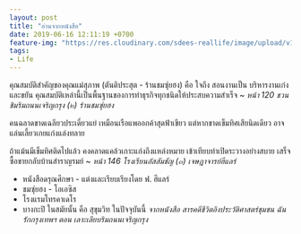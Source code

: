 ```yaml
---
layout: post
title: "อ่านจากหนังสือ"
date: 2019-06-16 12:11:19 +0700
feature-img: "https://res.cloudinary.com/sdees-reallife/image/upload/v1560349213/IMG_25620612_211222.jpg"
tags:
- Life
---
```

คุณสมบัติสำคัญของคุณแม่สุภาพ (ตันติประสุต - ร้านชมซุ่ยฮง) คือ ใจถึง สอนงานเป็น บริหารงานเก่ง และขยัน คุณสมบัติเหล่านี้เป็นพื้นฐานของการทำธุรกิจทุกชนิดให้ประสบความสำเร็จ ~ *หน้า 120 ชวนชิมริมถนนเจริญกรุง (๒) ร้านชมซุ่ยฮง*

คนฉลาดขาดเฉลียวประเดี๋ยวแย่ เหมือนเรือแพออกค้าสุดฟ้าเขียว แต่หากขาดเข็มทิศเสียนิดเดียว อาจแล่นเลี้ยวเกยแก่งแล่งทลาย

ถ้าแม้นมีเข็มทิศติดไปแล้ว คงคลาดแคล้วเกาะแก่งถึงแหล่งหมาย เข้าเทียบท่าเปิดระวางอย่างสบาย เสร็จซื้อขายกลับบ้านสำราญรมย์ ~ *หน้า 146 โรงเรียนอัสสัมชัญ (๓) เจษฎาจารย์ฮีแลร์*

<i class="fa fa-child" style="color:plum"></i>

- หนังสือดรุณศึกษา - แต่งและเรียบเรียงโดย ฟ. ฮีแลร์
- ชมซุ่ยฮง - โอเอซิส
- โรงแรมโทรคาเดโร
- บางกะปิ ในสมัยนั้น คือ สุขุมวิท ในปัจจุบันนี้
*จากหนังสือ สารคดีชีวิตอิงประวัติศาสตร์ชุมชน ฉันรักกรุงเทพฯ ตอน เลาะเลียบริมถนนเจริญกรุง*
